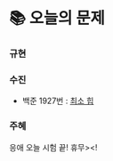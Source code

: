 # 📚 오늘의 문제
### 규현

### 수진
- 백준 1927번 : [최소 힙](https://www.acmicpc.net/problem/1927)
### 주혜
응애 오늘 시험 끝! 휴무><!
